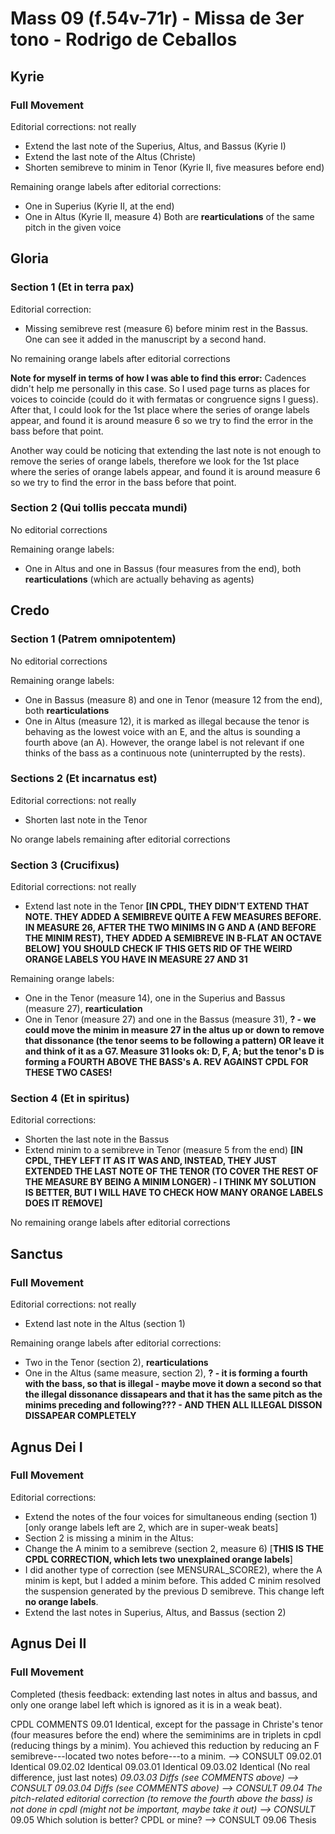 # Mass 09 (f.54v-71r) - Missa de 3er tono - Rodrigo de Ceballos



## Kyrie
### Full Movement

Editorial corrections: not really
- Extend the last note of the Superius, Altus, and Bassus (Kyrie I)
- Extend the last note of the Altus (Christe)
- Shorten semibreve to minim in Tenor (Kyrie II, five measures before end)

Remaining orange labels after editorial corrections:
- One in Superius (Kyrie II, at the end)
- One in Altus (Kyrie II, measure 4)
Both are **rearticulations** of the same pitch in the given voice



## Gloria
### Section 1 (Et in terra pax)

Editorial correction:
- Missing semibreve rest (measure 6) before minim rest in the Bassus. One can see it added in the manuscript by a second hand.

No remaining orange labels after editorial corrections

**Note for myself in terms of how I was able to find this error:**
Cadences didn't help me personally in this case. So I used page turns as places for voices to coincide (could do it with fermatas or congruence signs I guess). After that, I could look for the 1st place where the series of orange labels appear, and found it is around measure 6 so we try to find the error in the bass before that point.

Another way could be noticing that extending the last note is not enough to remove the series of orange labels, therefore we look for the 1st place where the series of orange labels appear, and found it is around measure 6 so we try to find the error in the bass before that point.


### Section 2 (Qui tollis peccata mundi)

No editorial corrections

Remaining orange labels:
- One in Altus and one in Bassus (four measures from the end), both **rearticulations** (which are actually behaving as agents)


## Credo 
### Section 1 (Patrem omnipotentem)

No editorial corrections

Remaining orange labels:
- One in Bassus (measure 8) and one in Tenor (measure 12 from the end), both **rearticulations**
- One in Altus (measure 12), it is marked as illegal because the tenor is behaving as the lowest voice with an E, and the altus is sounding a fourth above (an A). However, the orange label is not relevant if one thinks of the bass as a continuous note (uninterrupted by the rests).


### Sections 2 (Et incarnatus est)

Editorial corrections: not really
- Shorten last note in the Tenor

No orange labels remaining after editorial corrections


### Section 3 (Crucifixus)

Editorial corrections: not really
- Extend last note in the Tenor
 **[IN CPDL, THEY DIDN'T EXTEND THAT NOTE. THEY ADDED A SEMIBREVE QUITE A FEW MEASURES BEFORE. IN MEASURE 26, AFTER THE TWO MINIMS IN G AND A (AND BEFORE THE MINIM REST), THEY ADDED A SEMIBREVE IN B-FLAT AN OCTAVE BELOW] YOU SHOULD CHECK IF THIS GETS RID OF THE WEIRD ORANGE LABELS YOU HAVE IN MEASURE 27 AND 31**

Remaining orange labels:
- One in the Tenor (measure 14), one in the Superius and Bassus (measure 27), **rearticulation**
- One in Tenor (measure 27) and one in the Bassus (measure 31), **? - we could move the minim in measure 27 in the altus up or down to remove that dissonance (the tenor seems to be following a pattern) OR leave it and think of it as a G7. Measure 31 looks ok: D, F, A; but the tenor's D is forming a FOURTH ABOVE THE BASS's A. REV AGAINST CPDL FOR THESE TWO CASES!**


### Section 4 (Et in spiritus)

Editorial corrections:
- Shorten the last note in the Bassus
- Extend minim to a semibreve in Tenor (measure 5 from the end)
 **[IN CPDL, THEY LEFT IT AS IT WAS AND, INSTEAD, THEY JUST EXTENDED THE LAST NOTE OF THE TENOR (TO COVER THE REST OF THE MEASURE BY BEING A MINIM LONGER) - I THINK MY SOLUTION IS BETTER, BUT I WILL HAVE TO CHECK HOW MANY ORANGE LABELS DOES IT REMOVE]**

No remaining orange labels after editorial corrections



## Sanctus
### Full Movement

Editorial corrections: not really
- Extend last note in the Altus (section 1)

Remaining orange labels after editorial corrections:
- Two in the Tenor (section 2), **rearticulations**
- One in the Altus (same measure, section 2), **? - it is forming a fourth with the bass, so that is illegal - maybe move it down a second so that the illegal dissonance dissapears and that it has the same pitch as the minims preceding and following??? - AND THEN ALL ILLEGAL DISSON DISSAPEAR COMPLETELY**


## Agnus Dei I
### Full Movement

Editorial corrections:
- Extend the notes of the four voices for simultaneous ending (section 1) [only orange labels left are 2, which are in super-weak beats]
- Section 2 is missing a minim in the Altus:
 - Change the A minim to a semibreve (section 2, measure 6) [**THIS IS THE CPDL CORRECTION, which lets two unexplained orange labels**]
 - I did another type of correction (see MENSURAL_SCORE2), where the A minim is kept, but I added a minim before. This added C minim resolved the suspension generated by the previous D semibreve. This change left **no orange labels**.
- Extend the last notes in Superius, Altus, and Bassus (section 2)



## Agnus Dei II
### Full Movement

Completed (thesis feedback: extending last notes in altus and bassus, and only one orange label left which is ignored as it is in a weak beat).



CPDL COMMENTS
09.01	Identical, except for the passage in Christe's tenor (four measures before the end) where the semiminims are in triplets in cpdl (reducing things by a minim). You achieved this reduction by reducing an F semibreve---located two notes before---to a minim. --> CONSULT
09.02.01	Identical
09.02.02	Identical
09.03.01	Identical
09.03.02	Identical (No real difference, just last notes)
*09.03.03	Diffs (see COMMENTS above) --> CONSULT
09.03.04	Diffs (see COMMENTS above) --> CONSULT
09.04	The pitch-related editorial correction (to remove the fourth above the bass) is not done in cpdl (might not be important, maybe take it out) --> CONSULT*
09.05	Which solution is better? CPDL or mine? --> CONSULT
09.06	Thesis
